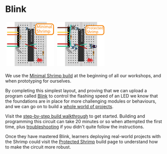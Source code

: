 # Blink

<section>
<a style="display:inline-block;margin:1%;width:30%" href="../shrimp/minimal.png"><img src="../shrimp/minimal_thumb.png"/></a><a style="display:inline-block;margin:1%;width:30%" href="../shrimp/protected.png"><img src="../shrimp/protected_thumb.png" /></a>
</section>

We use the [Minimal Shrimp build](build.html) at the beginning of all our workshops, and when prototyping for ourselves.

By completing this simplest layout, and proving that we can upload a program called [Blink](http://www.arduino.cc/en/Tutorial/Blink) to control the flashing speed of an LED we know that the foundations are in place for more challenging modules or behaviours, and we can go on to build a [whole world of projects](../../index.html#project).

Visit the [step-by-step build walkthrough](build.html) to get started. Building and programming this circuit can take 20 minutes or so when attempted the first time, plus [troubleshooting](debug.html) if you didn't quite follow the instructions.

Once they have mastered Blink, learners deploying real-world projects with the Shrimp could visit the [Protected Shrimp](../protected/) build page to understand how to make the circuit more robust.
